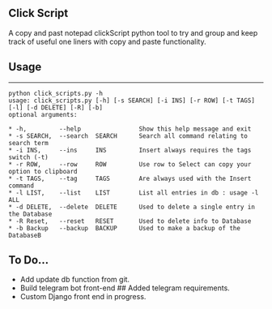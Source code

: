 ## Click Script

A copy and past notepad clickScript python tool to try and group and keep track of useful one liners with copy and paste functionality.

## Usage
----

    python click_scripts.py -h
    usage: click_scripts.py [-h] [-s SEARCH] [-i INS] [-r ROW] [-t TAGS] [-l] [-d DELETE] [-R] [-b]
    optional arguments:
        
    * -h,         --help                Show this help message and exit
    * -s SEARCH,  --search  SEARCH      Search all command relating to search term
    * -i INS,     --ins     INS         Insert always requires the tags switch (-t)
    * -r ROW,     --row     ROW         Use row to Select can copy your option to clipboard
    * -t TAGS,    --tag     TAGS        Are always used with the Insert command
    * -l LIST,    --list    LIST        List all entries in db : usage -l ALL
    * -d DELETE,  --delete  DELETE      Used to delete a single entry in the Database
    * -R Reset,   --reset   RESET       Used to delete info to Database
    * -b Backup   --backup  BACKUP      Used to make a backup of the DatabaseB

  
## To Do...

  * Add update db function from git.
  * Build telegram bot front-end ## Added telegram requirements.
  * Custom Django front end in progress.


